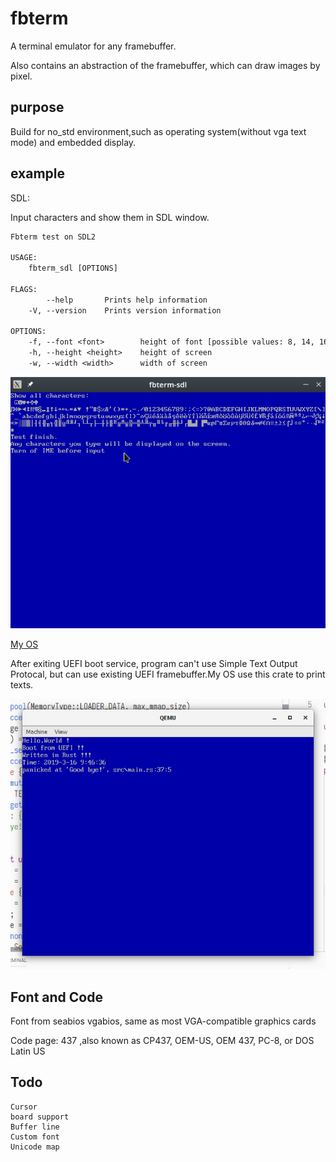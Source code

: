 # fbterm

A terminal emulator for any framebuffer.

Also contains an abstraction of the framebuffer, which can draw images by pixel.

## purpose

Build for no_std environment,such as operating system(without vga text mode) and embedded display.

## example

SDL:

Input characters and show them in SDL window.

```txt
Fbterm test on SDL2

USAGE:
    fbterm_sdl [OPTIONS]

FLAGS:
        --help       Prints help information
    -V, --version    Prints version information

OPTIONS:
    -f, --font <font>        height of font [possible values: 8, 14, 16]
    -h, --height <height>    height of screen
    -w, --width <width>      width of screen
```

![sdl2](./doc/sdl2.png)

[My OS](https://github.com/12101111/os)

After exiting UEFI boot service, program can't use Simple Text Output Protocal, but can use existing UEFI framebuffer.My OS use this crate to print texts.

![uefi](./doc/uefi.jpg)

## Font and Code

Font from seabios vgabios, same as most VGA-compatible graphics cards

Code page: 437 ,also known as CP437, OEM-US, OEM 437, PC-8, or DOS Latin US

## Todo

    Cursor
    board support
    Buffer line
    Custom font
    Unicode map
